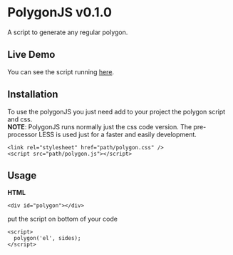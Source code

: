 # PolygonJS v0.1.0
A script to generate any regular polygon.

## Live Demo
You can see the script running <a href="http://codepen.io/ivanbanov/pen/tHlfh" target="_blank">here</a>.

## Installation
To use the polygonJS you just need add to your project the polygon script and css.
<br />
__NOTE__: PolygonJS runs normally just the css code version. The pre-processor LESS is used just for a faster and easily development.
```
<link rel="stylesheet" href="path/polygon.css" />
<script src="path/polygon.js"></script>
```

## Usage

__HTML__
```
<div id="polygon"></div>
```

put the script on bottom of your code
```
<script>
  polygon('el', sides);
</script>
```
